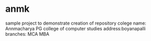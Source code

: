 # anmk
sample project to demonstrate creation of repository
colege name: Annmacharya PG college of computer studies
address:boyanapalli
branches:
MCA
MBA

          
